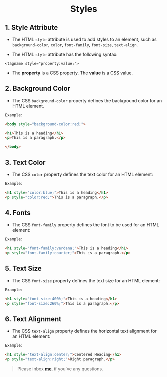 <h1><p align="center">Styles</p></h1>


## 1. Style Attribute

* The HTML `style` attribute is used to add styles to an element, such as 
`background-color`, `color`, `font-family`, `font-size`, `text-align`.

* The HTML `style` attribute has the following syntax:

`<tagname style="property:value;">`

* The **property** is a CSS property. The **value** is a CSS value.


## 2. Background Color

* The CSS `background-color` property defines the background color for an HTML element.

```HTML
Example:

<body style="background-color:red;">

<h1>This is a heading</h1>
<p>This is a paragraph.</p>

</body>
```

## 3. Text Color

* The CSS `color` property defines the text color for an HTML element:

```HTML
Example:

<h1 style="color:blue;">This is a heading</h1>
<p style="color:red;">This is a paragraph.</p>
```

## 4. Fonts

* The CSS `font-family` property defines the font to be used for an HTML element:

```HTML
Example:

<h1 style="font-family:verdana;">This is a heading</h1>
<p style="font-family:courier;">This is a paragraph.</p>
```

## 5. Text Size

* The CSS `font-size` property defines the text size for an HTML element:

```HTML
Example:

<h1 style="font-size:400%;">This is a heading</h1>
<p style="font-size:260%;">This is a paragraph.</p>
```

## 6. Text Alignment

* The CSS `text-align` property defines the horizontal text alignment for an HTML element:

```HTML
Example:

<h1 style="text-align:center;">Centered Heading</h1>
<p style="text-align:right;">Right paragraph.</p>
```

> Please inbox **[me](https://www.facebook.com/shoriot)**, if you've any questions.